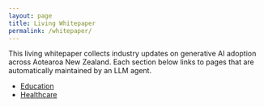 ```yaml
---
layout: page
title: Living Whitepaper
permalink: /whitepaper/
---
```


This living whitepaper collects industry updates on generative AI adoption across Aotearoa New Zealand. Each section below links to pages that are automatically maintained by an LLM agent.

- [Education](education/)
- [Healthcare](healthcare/)
